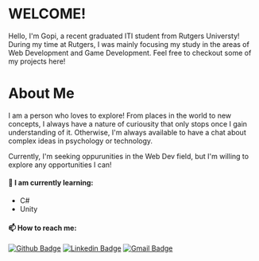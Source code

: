 # WELCOME!

Hello, I'm Gopi, a recent graduated ITI student from Rutgers Universty! During my time at Rutgers, I was mainly focusing my study in the areas of Web Development and Game Development. Feel free to checkout some of my projects here!

# About Me

I am a person who loves to explore! From places in the world to new concepts, I always have a nature of curiousity that only stops once I gain understanding of it. Otherwise, I'm always available to have a chat about complex ideas in psychology or technology.

Currently, I'm seeking oppurunities in the Web Dev field, but I'm willing to explore any opportunities I can!

#### 🌱 I am currently learning:
- C#
- Unity

#### 📫 How to reach me:
[![Github Badge](http://img.shields.io/badge/-Github-black?style=flat-square&logo=github&link=https://github.com/OrangeWiz)](https://github.com/OrangeWiz) 
[![Linkedin Badge](https://img.shields.io/badge/-LinkedIn-blue?style=flat-square&logo=Linkedin&logoColor=white&link=https://www.linkedin.com/in/gkr9/)](https://www.linkedin.com/in/gkr9/)
[![Gmail Badge](https://img.shields.io/badge/-Gmail-d14836?style=flat-square&logo=Gmail&logoColor=white&link=mailto:gopi.rayini@gmail.com)](mailto:gopi.rayini@gmail.com)

<!--[![Indrajeet's github stats](https://github-readme-stats.vercel.app/api?username=OrangeWiz&count_private=true&include_all_commits=true&theme=radical)](https://google.com)-->
